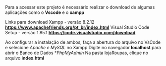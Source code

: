 Para a acessar este projeto é necessário realizar o download de algumas aplicações como o **Vscode** e o **xampp**

Links para download 
Xampp - versão 8.2.12
**https://www.apachefriends.org/pt_br/index.html**
Visual Studio Code Setup   - versão 1.85.1
**https://code.visualstudio.com/download**

Ao configurar a instalação de ambos, faça a abertura do arquivo no VsCode e selecione **Apache* e *MySQL** no Xampp
Digite no navegador **localhost** para abrir o Banco de Dados **PhpMyAdmin*
Na pasta lojaRoupas, clique no arquivo **index.html**

